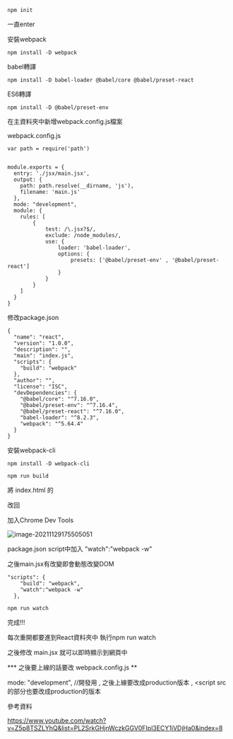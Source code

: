```
npm init
```

一直enter

安裝webpack

```
npm install -D webpack
```

babel轉譯

```
npm install -D babel-loader @babel/core @babel/preset-react
```

ES6轉譯

```
npm install -D @babel/preset-env
```

在主資料夾中新增webpack.config.js檔案

webpack.config.js 

```
var path = require('path')


module.exports = {
  entry: './jsx/main.jsx',
  output: {
    path: path.resolve(__dirname, 'js'),
    filename: 'main.js'
  },
  mode: "development",
  module: {
    rules: [
        {
            test: /\.jsx?$/,
            exclude: /node_modules/,
            use: {
                loader: 'babel-loader',
                options: {
                    presets: ['@babel/preset-env' , '@babel/preset-react']
                }
            }
        }
    ]
  }
}
```

修改package.json

```
{
  "name": "react",
  "version": "1.0.0",
  "description": "",
  "main": "index.js",
  "scripts": {
    "build": "webpack"
  },
  "author": "",
  "license": "ISC",
  "devDependencies": {
    "@babel/core": "^7.16.0",
    "@babel/preset-env": "^7.16.4",
    "@babel/preset-react": "^7.16.0",
    "babel-loader": "^8.2.3",
    "webpack": "^5.64.4"
  }
}

```

安裝webpack-cli

```
npm install -D webpack-cli
```

```
npm run build
```

將 index.html 的

<script type="text/jsx" src="main.js"></script>

改回

<script src="js/main.js"></script>



加入Chrome Dev Tools

![image-20211129175505051](C:\Users\Cray.Hung\AppData\Roaming\Typora\typora-user-images\image-20211129175505051.png)



package.json    script中加入    "watch":"webpack -w"   

之後main.jsx有改變即會動態改變DOM

```
"scripts": {
    "build": "webpack",
    "watch":"webpack -w"
  },
```

```
npm run watch
```

完成!!!

每次重開都要進到React資料夾中   執行npm run watch

之後修改 main.jsx 就可以即時顯示到網頁中





*** 之後要上線的話要改  webpack.config.js **

mode: "development",    //開發用 , 之後上線要改成production版本 , <script src的部分也要改成production的版本



參考資料

https://www.youtube.com/watch?v=Z5p8TSZLYhQ&list=PL2SrkGHjnWczkGGV0FIpl3ECY1jVDjHa0&index=8